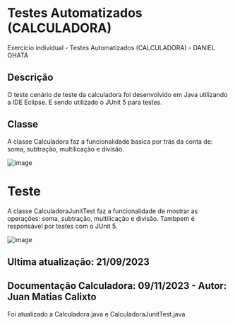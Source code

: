 # Testes Automatizados (CALCULADORA)
Exercício individual - Testes Automatizados (CALCULADORA) - DANIEL OHATA

## Descrição
O teste cenário de teste da calculadora foi desenvolvido em Java utilizando a IDE Eclipse. E sendo utilizado o JUnit 5 para testes.

## Classe
A classe Calculadora faz a funcionalidade basica por trás da conta de: soma, subtração, multilicação e divisão.

![image](https://github.com/juanmatias1/testeAutomatizadoCALCULADORA/assets/82182479/57bd9cad-e23a-4fdd-98ca-71290ea283d8)

# Teste
A classe CalculadoraJunitTest faz a funcionalidade de mostrar as operações: soma, subtração, multilicação e divisão. Tambpem é responsável por testes com o JUnit 5.

![image](https://github.com/juanmatias1/testeAutomatizadoCALCULADORA/assets/82182479/3fbaba8a-af53-4d62-9a14-ad24494af9ef)


## Ultima atualização: 21/09/2023

## Documentação Calculadora: 09/11/2023 - Autor: Juan Matias Calixto
Foi atualizado a Calculadora.java e CalculadoraJunitTest.java
